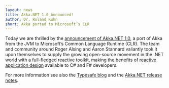 ```yaml
---
layout: news
title: Akka.NET 1.0 Announced!
author: Dr. Roland Kuhn
short: Akka ported to Microsoft’s CLR
---
```


Today we are thrilled by the
[announcement of Akka.NET 1.0](http://petabridge.com/blog/akkadotnet-v1-live-reactive-model-comes-to-clr/),
a port of Akka from the JVM to Microsoft’s Common Language Runtime (CLR). The
team and community around Roger Alsing and Aaron Stannard valiantly took it
upon themselves to supply the growing open-source movement in the .NET world
with a full-fledged reactive toolkit, making the benefits of [reactive
application design](http://www.reactivemanifesto.org/) available to C# and F#
developers.

For more information see also the [Typesafe blog](http://typesafe.com/blog/akka-net-the-reactive-story-continues-on-the-microsoft-clr)
and the [Akka.NET release notes](https://github.com/akkadotnet/akka.net/releases).

